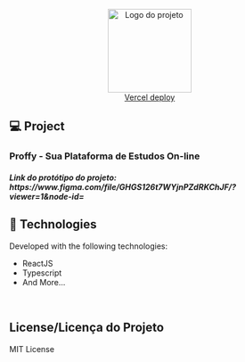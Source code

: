<p align="center">
  <img alt="Logo do projeto" width="150px" src="./src/images/logo.png" />
  </br>
  <a href="https://proffy-web.vercel.app/">Vercel deploy</a>
</p>

## 💻 Project

### Proffy - Sua Plataforma de Estudos On-line

<h5>Link do protótipo do projeto: https://www.figma.com/file/GHGS126t7WYjnPZdRKChJF/?viewer=1&node-id= <h5>

## 🚀 Technologies

Developed with the following technologies:

- ReactJS
- Typescript
- And More...

</br>

## License/Licença do Projeto

MIT License
